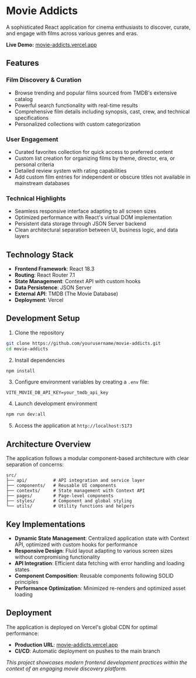 # Movie Addicts

A sophisticated React application for cinema enthusiasts to discover, curate, and engage with films across various genres and eras.

**Live Demo:** [movie-addicts.vercel.app](https://movie-addicts.vercel.app)

## Features

### Film Discovery & Curation
- Browse trending and popular films sourced from TMDB's extensive catalog
- Powerful search functionality with real-time results
- Comprehensive film details including synopsis, cast, crew, and technical specifications
- Personalized collections with custom categorization

### User Engagement
- Curated favorites collection for quick access to preferred content
- Custom list creation for organizing films by theme, director, era, or personal criteria
- Detailed review system with rating capabilities
- Add custom film entries for independent or obscure titles not available in mainstream databases

### Technical Highlights
- Seamless responsive interface adapting to all screen sizes
- Optimized performance with React's virtual DOM implementation
- Persistent data storage through JSON Server backend
- Clean architectural separation between UI, business logic, and data layers

## Technology Stack

- **Frontend Framework**: React 18.3
- **Routing**: React Router 7.1
- **State Management**: Context API with custom hooks
- **Data Persistence**: JSON Server
- **External API**: TMDB (The Movie Database)
- **Deployment**: Vercel

## Development Setup

1. Clone the repository
```bash
git clone https://github.com/yourusername/movie-addicts.git
cd movie-addicts
```

2. Install dependencies
```bash
npm install
```

3. Configure environment variables by creating a `.env` file:
```
VITE_MOVIE_DB_API_KEY=your_tmdb_api_key
```

4. Launch development environment
```bash
npm run dev:all
```

5. Access the application at `http://localhost:5173`

## Architecture Overview

The application follows a modular component-based architecture with clear separation of concerns:

```
src/
├── api/          # API integration and service layer
├── components/   # Reusable UI components
├── contexts/     # State management with Context API
├── pages/        # Page-level components
├── styles/       # Component and global styling
└── utils/        # Utility functions and helpers
```

## Key Implementations

- **Dynamic State Management**: Centralized application state with Context API, optimized with custom hooks for performance
- **Responsive Design**: Fluid layout adapting to various screen sizes without compromising functionality
- **API Integration**: Efficient data fetching with error handling and loading states
- **Component Composition**: Reusable components following SOLID principles
- **Performance Optimization**: Minimized re-renders and optimized asset loading

## Deployment

The application is deployed on Vercel's global CDN for optimal performance:

- **Production URL**: [movie-addicts.vercel.app](https://movie-addicts.vercel.app)
- **CI/CD**: Automatic deployment on pushes to the main branch


*This project showcases modern frontend development practices within the context of an engaging movie discovery platform.*
